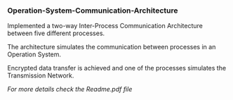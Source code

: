 ### Operation-System-Communication-Architecture

Implemented a two-way Inter-Process Communication
Architecture between five different processes. 

The architecture simulates the communication between processes in an Operation System.  

Encrypted data transfer is achieved and one of the processes
simulates the Transmission Network.
  
  
*For more details check the Readme.pdf file*
